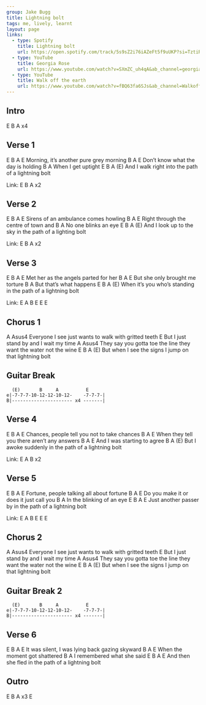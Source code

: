 ```yaml
---
group: Jake Bugg
title: Lightning bolt
tags: me, lively, learnt
layout: page
links:
  - type: Spotify
    title: Lightning bolt
    url: https://open.spotify.com/track/5s9sZ2i76iAZeFt5f9uUKP?si=TztiRp3OTKOLjr_Z5hiUHQ
  - type: YouTube
    title: Georgia Rose
    url: https://www.youtube.com/watch?v=SXmZC_uh4qA&ab_channel=georgiarose16
  - type: YouTube
    title: Walk off the earth
    url: https://www.youtube.com/watch?v=fBQ63fa6SJs&ab_channel=WalkofftheEarth
---
```


## Intro

 E B A x4

## Verse 1

E               B      A         E
Morning, it’s another pure grey morning
B                    A      E
Don’t know what the day is holding
        B      A
When I get uptight
        E                  B           A      (E)
And I walk right into the path of a lightning bolt

Link: E B A x2

## Verse 2

E             B    A         E
Sirens of an ambulance comes howling
         B          A       E
Right through the centre of town and
         B        A
No one blinks an eye
       E                         B          A      (E)
And I look up to the sky in the path of a lighting bolt

Link: E B A x2

## Verse 3

E               B      A      E
Met her as the angels parted for her
         B    A          E
But she only brought me torture
     B           A
But that’s what happens
           E                         B         A        (E)
When it’s you who’s standing in the path of a lightning bolt

Link: E A B E E E

## Chorus 1

A                            Asus4
Everyone I see just wants to walk with gritted teeth
E
But I just stand by and I wait my time
A                                            Asus4
They say you gotta toe the line they want the water not the wine
           E               B             A            (E)
But when I see the signs I jump on that lightning bolt

## Guitar Break

```chordpro
  (E)       B     A          E
e|-7-7-7-10-12-12-10-12-    -7-7-7-|
B|---------------------- x4 -------|
```

## Verse 4

E                B        A           E
Chances, people tell you not to take chances
           B              A          E
When they tell you there aren’t any answers
    B       A          E
And I was starting to agree
                             B           A      (E)
But I awoke suddenly in the path of a lightning bolt

Link: E A B x2

## Verse 5

E                 B      A         E
Fortune, people talking all about fortune
        B          A            E
Do you make it or does it just call you
        B             A
In the blinking of an eye
       E                       B         A         E
Just another passer by in the path of a lightning bolt

Link: E A B E E E

## Chorus 2

A                            Asus4
Everyone I see just wants to walk with gritted teeth
E
But I just stand by and I wait my time
A                                            Asus4
They say you gotta toe the line they want the water not the wine
           E               B             A            (E)
But when I see the signs I jump on that lightning bolt

## Guitar Break 2

```chordpro
  (E)       B     A          E
e|-7-7-7-10-12-12-10-12-    -7-7-7-|
B|---------------------- x4 -------|
```

## Verse 6

E                     B     A            E
It was silent, I was lying back gazing skyward
B         A            E
When the moment got shattered
     B                 A
I remembered what she said
              E           B         A         E
And then she fled in the path of a lightning bolt

## Outro

E B A x3 E
